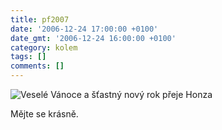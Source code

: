 ```yaml
---
title: pf2007
date: '2006-12-24 17:00:00 +0100'
date_gmt: '2006-12-24 16:00:00 +0100'
category: kolem
tags: []
comments: []
---
```

<div ><img src="/assets/migrated/old-images/pf2007.png" alt="Veselé Vánoce a šťastný nový rok přeje Honza" title="Veselé Vánoce a šťastný nový rok přeje Honza"></div>
<p>Mějte se krásně.</p>
